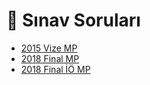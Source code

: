 # 📃 Sınav Soruları

<!--Index-->

- [2015 Vize MP](./2015%20Vize%20MP.pdf)
- [2018 Final MP](./2018%20Final%20MP.pdf)
- [2018 Final İÖ MP](./2018%20Final%20%C4%B0%C3%96%20MP.pdf)

<!--Index-->
